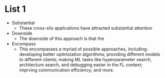 # List 1

- Substantial
  - These cross-silo applications have attracted substantial attention 
- Downside
  - The downside of this approach is that the 
- Encompass
  - This encompasses a myriad of possible approaches, including: developing better optimization algorithms; providing different models to different clients; making ML tasks like hyperparameter search, architecture search, and debugging easier in the FL context; imprving communication efficiency; and more.